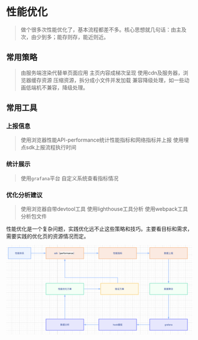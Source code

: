 # 性能优化

> 做个很多次性能优化了，基本流程都差不多。核心思想就几句话：由主及次，由少到多；能存则存，能近则近。

## 常用策略

> 由服务端渲染代替单页面应用
> 主页内容成梯次呈现
> 使用cdn及服务器，浏览器缓存资源
> 压缩资源，拆分成小文件并发加载
> 兼容降级处理，如一些动画低端机不兼容，降级处理。

## 常用工具

### 上报信息

> 使用浏览器性能API-performance统计性能指标和网络指标并上报
> 使用埋点sdk上报流程执行时间

### 统计展示

> 使用`grafana`平台
> 自定义系统查看指标情况

### 优化分析建议

> 使用浏览器自带devtool工具
> 使用lighthouse工具分析
> 使用webpack工具分析包文件


性能优化是一个复杂问题，实践优化远不止这些策略和技巧。主要看目标和需求，需要实践的优化页的资源情况而定。

![流程图](./imgs/dev63.png)